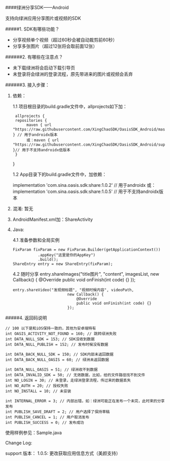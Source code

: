 ####绿洲分享SDK——Android

支持向绿洲应用分享图片或视频的SDK

#####1. SDK有哪些功能？

* 分享视频单个视频（超过60秒会被自动裁剪前60秒）
* 分享多张图片（超过12张将会取前面12张）

######2. 有哪些在注意点？

* 未下载绿洲将会启动下载引导页
* 未登录将会绿洲的登录流程，原先带进来的图片或视频会丢弃


######3. 接入步骤：

1. 依赖：

    1.1 项目根目录的build.gradle文件中，allprojects如下加：

        allprojects {
        repositories {
             maven { url "https://raw.githubusercontent.com/XingChaoSDK/OasisSDK_Android/master" } // 用于androidx版本
             或：maven { url "https://raw.githubusercontent.com/XingChaoSDK/OasisSDK_Android/support" }// 用于不支持androidx低版本
        }
    }

    1.2 App目录下的build.gradle文件中，加依赖：


    implementation 'com.sina.oasis.sdk:share:1.0.2' // 用于androidx
    或：implementation 'com.sina.oasis.sdk:share:1.0.5' // 用于不支持androidx版本

2. 混淆: 暂无

3. AndroidManifest.xml加：ShareActivity

4. Java:

    4.1 准备参数和全局实例

       FixParam fixParam = new FixParam.Builder(getApplicationContext())
                  .appKey("这里是你的AppKey")
                  .build();
       ShareEntry entry = new ShareEntry(fixParam);

     4.2 随时分享
       entry.shareImages("title图片", "content", imagesList,
                     new Callback() {
                         @Override
                         public void onFinish(int code) {}
                     });

       entry.shareVideo("发视频标题", "视频时候内容", videoPath,
                               new Callback() {
                                   @Override
                                   public void onFinish(int code) {}
                               });

#####4. 返回码说明

    // 100 以下是和iOS保持一致的，其他为安卓端特有
    int OASIS_ACTIVITY_NOT_FOUND = 160; // 跳转绿洲失败
    int DATA_NULL_SDK = 153; // SDK没收到数据
    int DATA_NULL_PUBLISH = 152; // 发布时候没有数据

    int DATA_BACK_NULL_SDK = 150; // SDK内部未返回数据
    int DATA_BACK_NULL_OASIS = 60; // 绿洲未返回数据

    int DATA_NULL_OASIS = 51; // 绿洲收不到数据
    int DATA_INVALID_SDK = 50; // 无效数据，比如，给的文件路径找不到文件
    int NO_LOGIN = 30; // 未登录，走绿洲登录流程，传过来的数据丢失
    int NO_AUTH = 20; // 授权失败
    int NO_INSTALL = 10; // 未安装

    int INTERNAL_ERROR = 3; // 内部出错，如：绿洲可能正在发布一个未完，此时来的分享发布
    int PUBLISH_SAVE_DRAFT = 2; // 用户选择了保持草稿
    int PUBLISH_CANCEL = 1; // 用户取消发布
    int PUBLISH_SUCCESS = 0; // 发布成功


使用样例参见：Sample.java

Change Log:

support 版本：
1.0.5: 更改获取应用信息方式（美颜支持）